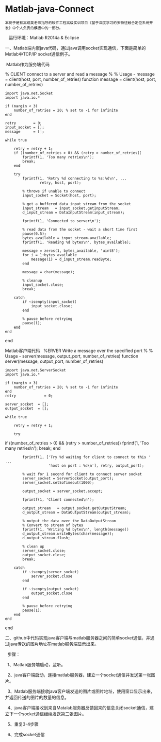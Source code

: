 # Matlab-java-Connect
    本例子是有高成英老师指导的软件工程高级实训项目《基于深度学习的多特征融合定位系统开发》中个人负责的模板中的一部分。
    运行环境：Matlab R2014a & Eclipse
    
一、Matlab端内嵌java代码，通过java调用socket实现通信，下面是简单的Matlab中TCP/IP socket通信例子。

  Matlab作为服务端代码
  
  % CLIENT connect to a server and read a message
  %
  % Usage - message = client(host, port, number_of_retries)
function message = client(host, port, number_of_retries)

    import java.net.Socket
    import java.io.*

    if (nargin < 3)
        number_of_retries = 20; % set to -1 for infinite
    end
    
    retry        = 0;
    input_socket = [];
    message      = [];

    while true

        retry = retry + 1;
        if ((number_of_retries > 0) && (retry > number_of_retries))
            fprintf(1, 'Too many retries\n');
            break;
        end
        
        try
            fprintf(1, 'Retry %d connecting to %s:%d\n', ...
                    retry, host, port);

            % throws if unable to connect
            input_socket = Socket(host, port);

            % get a buffered data input stream from the socket
            input_stream   = input_socket.getInputStream;
            d_input_stream = DataInputStream(input_stream);

            fprintf(1, 'Connected to server\n');

            % read data from the socket - wait a short time first
            pause(0.5);
            bytes_available = input_stream.available;
            fprintf(1, 'Reading %d bytes\n', bytes_available);
            
            message = zeros(1, bytes_available, 'uint8');
            for i = 1:bytes_available
                message(i) = d_input_stream.readByte;
            end
            
            message = char(message);
            
            % cleanup
            input_socket.close;
            break;
            
        catch
            if ~isempty(input_socket)
                input_socket.close;
            end

            % pause before retrying
            pause(1);
        end
    end
end

  Matlab客户端代码
  
%ERVER Write a message over the specified port
% 
% Usage - server(message, output_port, number_of_retries)
function server(message, output_port, number_of_retries)

    import java.net.ServerSocket
    import java.io.*

    if (nargin < 3)
        number_of_retries = 20; % set to -1 for infinite
    end
    retry             = 0;

    server_socket  = [];
    output_socket  = [];

    while true

        retry = retry + 1;

        try

if ((number_of_retries > 0) && (retry > number_of_retries))
                fprintf(1, 'Too many retries\n');
                break;
            end

            fprintf(1, ['Try %d waiting for client to connect to this ' ...
                        'host on port : %d\n'], retry, output_port);

            % wait for 1 second for client to connect server socket
            server_socket = ServerSocket(output_port);
            server_socket.setSoTimeout(1000);

            output_socket = server_socket.accept;

            fprintf(1, 'Client connected\n');

            output_stream   = output_socket.getOutputStream;
            d_output_stream = DataOutputStream(output_stream);

            % output the data over the DataOutputStream
            % Convert to stream of bytes
            fprintf(1, 'Writing %d bytes\n', length(message))
            d_output_stream.writeBytes(char(message));
            d_output_stream.flush;
            
            % clean up
            server_socket.close;
            output_socket.close;
            break;
            
        catch
            if ~isempty(server_socket)
                server_socket.close
            end

            if ~isempty(output_socket)
                output_socket.close
            end

            % pause before retrying
            pause(1);
        end
    end
end


 二、github中代码实现java客户端与matlab服务器之间的简单socket通信，并通过java传送的图片地址在matlab服务端显示出来。
 
   步骤：
   
   1、Matlab服务端启动，监听。
   
   2、java客户端启动，连接matlab服务器，建立一个socket通信并发送第一张图片。
   
   3、Matlab服务端接收java客户端发送的图片或图片地址，使用窗口显示出来，并返回传送的图片的数量的信息。
   
   4、java客户端接收到来自Matalab服务器反馈回来的信息关闭socket通信，建立下一个socket通信继续发送第二张图片。
   
   5、重复3-4步骤
   
   6、完成socket通信
